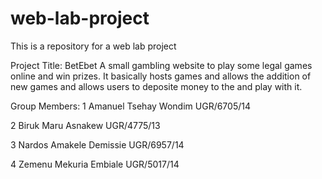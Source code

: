 # web-lab-project
This is a repository for a web lab project 

Project Title: BetEbet 
A small gambling website to play some legal games online and win prizes. It basically hosts games and allows the addition of new games and allows users to deposite money to the and play with it.

Group Members:
1 Amanuel Tsehay Wondim       UGR/6705/14

2 Biruk Maru Asnakew          UGR/4775/13

3 Nardos Amakele Demissie     UGR/6957/14  

4 Zemenu Mekuria Embiale      UGR/5017/14    

